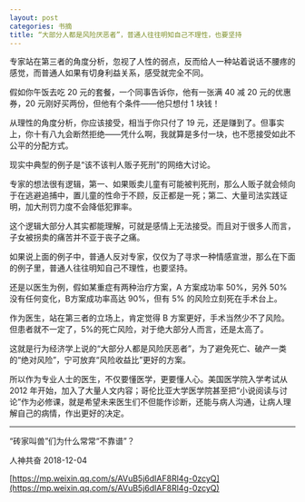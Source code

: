 ```yaml
---
layout: post
categories: 书摘
title: “大部分人都是风险厌恶者”，普通人往往明知自己不理性，也要坚持
---
```


专家站在第三者的角度分析，忽视了人性的弱点，反而给人一种站着说话不腰疼的感觉，而普通人如果有切身利益关系，感受就完全不同。

假如你午饭去吃 20 元的套餐，一个同事告诉你，他有一张满 40 减 20 元的优惠券，20 元刚好买两份，但他有个条件——他只想付 1 块钱！

从理性的角度分析，你应该接受，相当于你只付了 19 元，还是赚到了。但事实上，你十有八九会断然拒绝——凭什么啊，我就算是多付一块，也不愿接受如此不公平的分配方式。

现实中典型的例子是“该不该判人贩子死刑”的网络大讨论。

专家的想法很有逻辑，第一、如果贩卖儿童有可能被判死刑，那么人贩子就会倾向于在逃避追捕中，置儿童的性命于不顾，反正都是一死；第二、大量司法实践证明，加大刑罚力度不会降低犯罪率。

这个逻辑大部分人其实都能理解，可就是感情上无法接受。而且对于很多人而言，子女被拐卖的痛苦并不亚于丧子之痛。

如果说上面的例子中，普通人反对专家，仅仅为了寻求一种情感宣泄，那么在下面的例子里，普通人往往明知自己不理性，也要坚持。

还是以医生为例，假如某重症有两种治疗方案，A 方案成功率 50%，另外 50% 没有任何变化，B方案成功率高达 90%，但有 5% 的风险立刻死在手术台上。

作为医生，站在第三者的立场上，肯定觉得 B 方案更好，手术当然少不了风险。但患者就不一定了，5%的死亡风险，对于绝大部分人而言，还是太高了。

这就是行为经济学上说的“大部分人都是风险厌恶者”，为了避免死亡、破产一类的“绝对风险”，宁可放弃“风险收益比”更好的方案。

所以作为专业人士的医生，不仅要懂医学，更要懂人心。美国医学院入学考试从 2012 年开始，加入了大量人文内容；哥伦比亚大学医学院甚至把“小说阅读与讨论”作为必修课，就是希望未来医生们不但能作诊断，还能与病人沟通，让病人理解自己的病情，作出更好的决定。

---

“砖家叫兽”们为什么常常“不靠谱”？

人神共奋  2018-12-04

[https://mp.weixin.qq.com/s/AVuB5j6dIAF8Rl4g-0zcyQ](https://mp.weixin.qq.com/s/AVuB5j6dIAF8Rl4g-0zcyQ)
